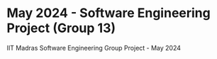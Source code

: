 # May 2024 - Software Engineering Project (Group 13)
IIT Madras Software Engineering Group Project - May 2024
